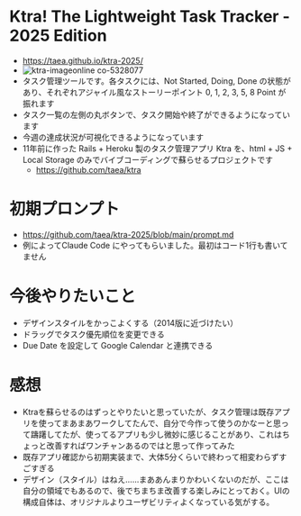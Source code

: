 # Ktra! The Lightweight Task Tracker - 2025 Edition

- https://taea.github.io/ktra-2025/
- ![ktra-imageonline co-5328077](https://github.com/user-attachments/assets/d24b745a-88ac-4030-bac5-f4ee76c30812)
- タスク管理ツールです。各タスクには、Not Started, Doing, Done の状態があり、それぞれアジャイル風なストーリーポイント 0, 1, 2, 3, 5, 8 Point が振れます
- タスク一覧の左側の丸ボタンで、タスク開始や終了ができるようになっています
- 今週の達成状況が可視化できるようになっています
- 11年前に作った Rails + Heroku 製のタスク管理アプリ Ktra を、html + JS + Local Storage のみでバイブコーディングで蘇らせるプロジェクトです
  - https://github.com/taea/ktra
 
# 初期プロンプト

- https://github.com/taea/ktra-2025/blob/main/prompt.md
- 例によってClaude Code にやってもらいました。最初はコード1行も書いてません

# 今後やりたいこと

- デザインスタイルをかっこよくする（2014版に近づけたい）
- ドラッグでタスク優先順位を変更できる
- Due Date を設定して Google Calendar と連携できる

# 感想

- Ktraを蘇らせるのはずっとやりたいと思っていたが、タスク管理は既存アプリを使ってまあまあワークしてたんで、自分で今作って使うのかなーと思って躊躇してたが、使ってるアプリも少し微妙に感じることがあり、これはちょっと改善すればワンチャンあるのではと思って作ってみた
- 既存アプリ確認から初期実装まで、大体5分くらいで終わって相変わらずすごすぎる
- デザイン（スタイル）はねえ……まああんまりかわいくないのだが、ここは自分の領域でもあるので、後でちまちま改善する楽しみにとっておく。UIの構成自体は、オリジナルよりユーザビリティよくなっている気がする。
